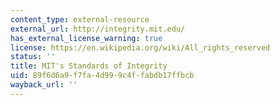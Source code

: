 ```yaml
---
content_type: external-resource
external_url: http://integrity.mit.edu/
has_external_license_warning: true
license: https://en.wikipedia.org/wiki/All_rights_reserved
status: ''
title: MIT's Standards of Integrity
uid: 89f6d6a9-f7fa-4d99-9c4f-fabdb17ffbcb
wayback_url: ''
---
```

